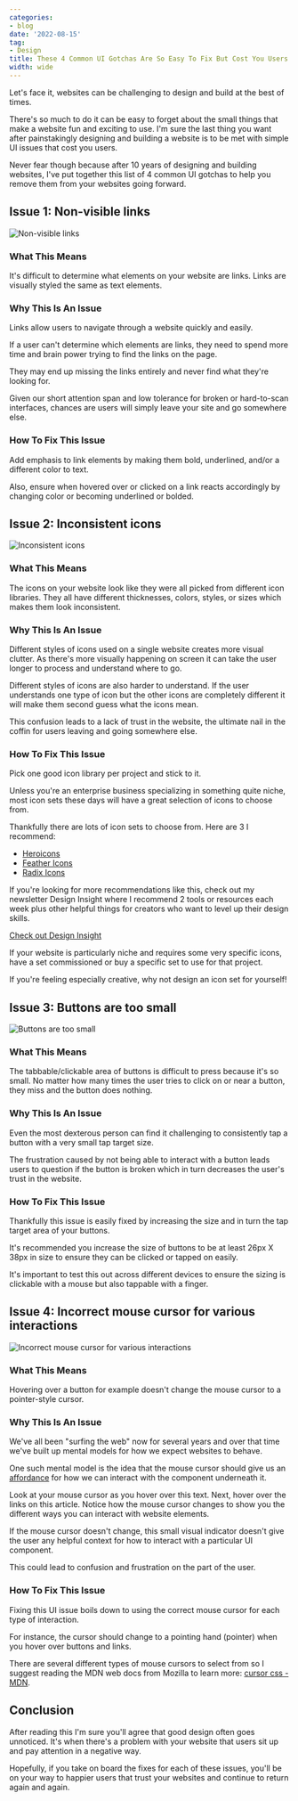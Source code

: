 ```yaml
---
categories:
- blog
date: '2022-08-15'
tag:
- Design
title: These 4 Common UI Gotchas Are So Easy To Fix But Cost You Users Right Now!
width: wide
---
```


Let's face it, websites can be challenging to design and build at the best of times.

There's so much to do it can be easy to forget about the small things that make a website fun and exciting to use. I'm sure the last thing you want after painstakingly designing and building a website is to be met with simple UI issues that cost you users.

Never fear though because after 10 years of designing and building websites, I've put together this list of 4 common UI gotchas to help you remove them from your websites going forward.

## Issue 1: Non-visible links

![Non-visible links](/assets/images/2022/MXA22014/links.png)

### What This Means
It's difficult to determine what elements on your website are links. Links are visually styled the same as text elements.

### Why This Is An Issue
Links allow users to navigate through a website quickly and easily. 

If a user can't determine which elements are links, they need to spend more time and brain power trying to find the links on the page. 

They may end up missing the links entirely and never find what they're looking for. 

Given our short attention span and low tolerance for broken or hard-to-scan interfaces, chances are users will simply leave your site and go somewhere else.

### How To Fix This Issue
Add emphasis to link elements by making them bold, underlined, and/or a different color to text.

Also, ensure when hovered over or clicked on a link reacts accordingly by changing color or becoming underlined or bolded.

## Issue 2: Inconsistent icons

![Inconsistent icons](/assets/images/2022/MXA22014/icons.png)

### What This Means
The icons on your website look like they were all picked from different icon libraries. They all have different thicknesses, colors, styles, or sizes which makes them look inconsistent.

### Why This Is An Issue
Different styles of icons used on a single website creates more visual clutter. As there's more visually happening on screen it can take the user longer to process and understand where to go.

Different styles of icons are also harder to understand. If the user understands one type of icon but the other icons are completely different it will make them second guess what the icons mean.

This confusion leads to a lack of trust in the website, the ultimate nail in the coffin for users leaving and going somewhere else.

### How To Fix This Issue
Pick one good icon library per project and stick to it. 

Unless you're an enterprise business specializing in something quite niche, most icon sets these days will have a great selection of icons to choose from.

Thankfully there are lots of icon sets to choose from. Here are 3 I recommend:
- [Heroicons](https://heroicons.com/)
- [Feather Icons](https://feathericons.com/)
- [Radix Icons](https://icons.radix-ui.com/)

If you're looking for more recommendations like this, check out my newsletter Design Insight where I recommend 2 tools or resources each week plus other helpful things for creators who want to level up their design skills.

[Check out Design Insight](https://designinsight.substack.com/)

If your website is particularly niche and requires some very specific icons, have a set commissioned or buy a specific set to use for that project.

If you're feeling especially creative, why not design an icon set for yourself!

## Issue 3: Buttons are too small

![Buttons are too small](/assets/images/2022/MXA22014/button-sizing.png)

### What This Means
The tabbable/clickable area of buttons is difficult to press because it's so small. No matter how many times the user tries to click on or near a button, they miss and the button does nothing.

### Why This Is An Issue
Even the most dexterous person can find it challenging to consistently tap a button with a very small tap target size. 

The frustration caused by not being able to interact with a button leads users to question if the button is broken which in turn decreases the user's trust in the website.

### How To Fix This Issue
Thankfully this issue is easily fixed by increasing the size and in turn the tap target area of your buttons.

It's recommended you increase the size of buttons to be at least 26px X 38px in size to ensure they can be clicked or tapped on easily. 

It's important to test this out across different devices to ensure the sizing is clickable with a mouse but also tappable with a finger.

## Issue 4: Incorrect mouse cursor for various interactions

![Incorrect mouse cursor for various interactions](/assets/images/2022/MXA22014/mouse-cursor.png)

### What This Means
Hovering over a button for example doesn't change the mouse cursor to a pointer-style cursor.

### Why This Is An Issue
We've all been "surfing the web" now for several years and over that time we've built up mental models for how we expect websites to behave. 

One such mental model is the idea that the mouse cursor should give us an [affordance](https://www.interaction-design.org/literature/topics/affordances) for how we can interact with the component underneath it.

Look at your mouse cursor as you hover over this text. Next, hover over the links on this article. Notice how the mouse cursor changes to show you the different ways you can interact with website elements.

If the mouse cursor doesn't change, this small visual indicator doesn't give the user any helpful context for how to interact with a particular UI component. 

This could lead to confusion and frustration on the part of the user.

### How To Fix This Issue

Fixing this UI issue boils down to using the correct mouse cursor for each type of interaction.

For instance, the cursor should change to a pointing hand (pointer) when you hover over buttons and links.

There are several different types of mouse cursors to select from so I suggest reading the MDN web docs from Mozilla to learn more: [cursor css - MDN](https://developer.mozilla.org/en-US/docs/Web/CSS/cursor).

## Conclusion

After reading this I'm sure you'll agree that good design often goes unnoticed. It's when there's a problem with your website that users sit up and pay attention in a negative way.

Hopefully, if you take on board the fixes for each of these issues, you'll be on your way to happier users that trust your websites and continue to return again and again.